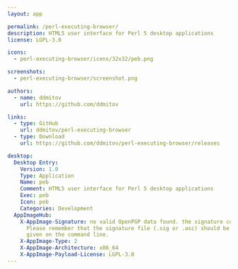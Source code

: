 ```yaml
---
layout: app

permalink: /perl-executing-browser/
description: HTML5 user interface for Perl 5 desktop applications
license: LGPL-3.0

icons:
  - perl-executing-browser/icons/32x32/peb.png

screenshots:
  - perl-executing-browser/screenshot.png

authors:
  - name: ddmitov
    url: https://github.com/ddmitov

links:
  - type: GitHub
    url: ddmitov/perl-executing-browser
  - type: Download
    url: https://github.com/ddmitov/perl-executing-browser/releases

desktop:
  Desktop Entry:
    Version: 1.0
    Type: Application
    Name: peb
    Comment: HTML5 user interface for Perl 5 desktop applications
    Exec: peb
    Icon: peb
    Categories: Development
  AppImageHub:
    X-AppImage-Signature: no valid OpenPGP data found. the signature could not be verified.
      Please remember that the signature file (.sig or .asc) should be the first file
      given on the command line.
    X-AppImage-Type: 2
    X-AppImage-Architecture: x86_64
    X-AppImage-Payload-License: LGPL-3.0
---
```

